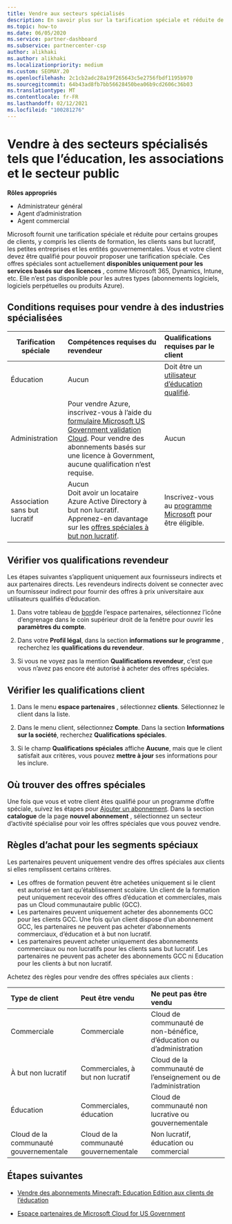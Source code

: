 ```yaml
---
title: Vendre aux secteurs spécialisés
description: En savoir plus sur la tarification spéciale et réduite de Microsoft pour certains groupes de clients, y compris les clients de formation, les clients sans but lucratif et les administrations.
ms.topic: how-to
ms.date: 06/05/2020
ms.service: partner-dashboard
ms.subservice: partnercenter-csp
author: alikhaki
ms.author: alikhaki
ms.localizationpriority: medium
ms.custom: SEOMAY.20
ms.openlocfilehash: 2c1cb2adc28a19f265643c5e2756fbdf1195b970
ms.sourcegitcommit: 64b43ad8fb7bb56628450bea06b9cd2606c36b03
ms.translationtype: MT
ms.contentlocale: fr-FR
ms.lasthandoff: 02/12/2021
ms.locfileid: "100281276"
---
```

# <a name="sell-to-specialized-industries-like-education-non-profit-and-government-users"></a>Vendre à des secteurs spécialisés tels que l’éducation, les associations et le secteur public

**Rôles appropriés**

- Administrateur général
- Agent d’administration
- Agent commercial

Microsoft fournit une tarification spéciale et réduite pour certains groupes de clients, y compris les clients de formation, les clients sans but lucratif, les petites entreprises et les entités gouvernementales. Vous et votre client devez être qualifié pour pouvoir proposer une tarification spéciale. Ces offres spéciales sont actuellement **disponibles uniquement pour les services basés sur des licences** , comme Microsoft 365, Dynamics, Intune, etc. Elle n’est pas disponible pour les autres types (abonnements logiciels, logiciels perpétuelles ou produits Azure).

## <a name="requirements-to-sell-to-specialized-industries"></a>Conditions requises pour vendre à des industries spécialisées

|**Tarification spéciale**   |**Compétences requises du revendeur**   |**Qualifications requises par le client**   |
|----------------------------|:---------------------------------|:------------------------------------------|
|Éducation   |Aucun   | Doit être un [utilisateur d’éducation qualifié](https://www.microsoftvolumelicensing.com/DocumentSearch.aspx?Mode=3&DocumentTypeId=7).   |
|Administration   |Pour vendre Azure, inscrivez-vous à l’aide du [formulaire Microsoft US Government validation Cloud](https://azuregov.microsoft.com/csp). Pour vendre des abonnements basés sur une licence à Government, aucune qualification n’est requise.|   Aucun|
|Association sans but lucratif  |Aucun<br/> Doit avoir un locataire Azure Active Directory à but non lucratif.<br/> Apprenez-en davantage sur les [offres spéciales à but non lucratif](https://assetsprod.microsoft.com/mpn/nonprofit-skus-in-csp-faq.pdf).   |Inscrivez-vous au [programme Microsoft](https://nonprofit.microsoft.com/#/register) pour être éligible.   |

## <a name="check-your-reseller-qualifications"></a>Vérifier vos qualifications revendeur

Les étapes suivantes s’appliquent uniquement aux fournisseurs indirects et aux partenaires directs. Les revendeurs indirects doivent se connecter avec un fournisseur indirect pour fournir des offres à prix universitaire aux utilisateurs qualifiés d’éducation.

1. Dans votre tableau de [bord](https://partner.microsoft.com/dashboard)de l’espace partenaires, sélectionnez l’icône d’engrenage dans le coin supérieur droit de la fenêtre pour ouvrir les **paramètres du compte**.

2. Dans votre **Profil légal**, dans la section **informations sur le programme** , recherchez les **qualifications du revendeur**.

3. Si vous ne voyez pas la mention **Qualifications revendeur**, c’est que vous n’avez pas encore été autorisé à acheter des offres spéciales.

## <a name="check-the-customer-qualifications"></a>Vérifier les qualifications client

1. Dans le menu **espace partenaires** , sélectionnez **clients**. Sélectionnez le client dans la liste.

2. Dans le menu client, sélectionnez **Compte**. Dans la section **Informations sur la société**, recherchez **Qualifications spéciales**.

3. Si le champ **Qualifications spéciales** affiche **Aucune**, mais que le client satisfait aux critères, vous pouvez **mettre à jour** ses informations pour les inclure.

## <a name="where-to-find-special-offers"></a>Où trouver des offres spéciales

Une fois que vous et votre client êtes qualifié pour un programme d’offre spéciale, suivez les étapes pour [Ajouter un abonnement](create-a-new-subscription.md). Dans la section **catalogue** de la page **nouvel abonnement** , sélectionnez un secteur d’activité spécialisé pour voir les offres spéciales que vous pouvez vendre.

## <a name="purchase-rules-for-special-segments"></a>Règles d’achat pour les segments spéciaux

Les partenaires peuvent uniquement vendre des offres spéciales aux clients si elles remplissent certains critères. 

- Les offres de formation peuvent être achetées uniquement si le client est autorisé en tant qu’établissement scolaire. Un client de la formation peut uniquement recevoir des offres d’éducation et commerciales, mais pas un Cloud communautaire public (GCC).
- Les partenaires peuvent uniquement acheter des abonnements GCC pour les clients GCC. Une fois qu’un client dispose d’un abonnement GCC, les partenaires ne peuvent pas acheter d’abonnements commerciaux, d’éducation et à but non lucratif. 
- Les partenaires peuvent acheter uniquement des abonnements commerciaux ou non lucratifs pour les clients sans but lucratif. Les partenaires ne peuvent pas acheter des abonnements GCC ni Education pour les clients à but non lucratif.

Achetez des règles pour vendre des offres spéciales aux clients :

|**Type de client**   |**Peut être vendu**   |**Ne peut pas être vendu**   |
|:----------------------------|:---------------------------------|:------------------------------------------|
| Commerciale |Commerciale | Cloud de communauté de non-bénéfice, d’éducation ou d’administration |
| À but non lucratif |Commerciales, à but non lucratif | Cloud de la communauté de l’enseignement ou de l’administration |
| Éducation |Commerciales, éducation | Cloud de communauté non lucrative ou gouvernementale |
| Cloud de la communauté gouvernementale |Cloud de la communauté gouvernementale | Non lucratif, éducation ou commercial |

## <a name="next-steps"></a>Étapes suivantes

- [Vendre des abonnements Minecraft: Education Edition aux clients de l’éducation](minecraft-subscriptions.md)

- [Espace partenaires de Microsoft Cloud for US Government](partner-center-for-microsoft-us-govt-cloud.md)
